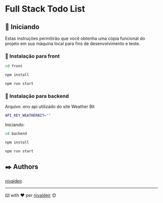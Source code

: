 # Full Stack Todo List

## 🚀 Iniciando

Estas instruções permitirão que você obtenha uma cópia funcional do projeto em sua máquina local para fins de desenvolvimento e teste.

### 🔧 Instalação para front

```bash
cd front

npm install

npm run start
```

### 🔧 Instalação para backend

Arquivo .env api utilizado do site Weather Bit
```bash
API_KEY_WEATHERBIT=""
```
Iniciando:
```bash
cd backend

npm install

npm run start
```

## ✒️ Authors

[nivaldeir](https://github.com/nivaldeir).

---
⌨️ with ❤️ per [nivaldeir](https://github.com/Nivaldeir) 😊